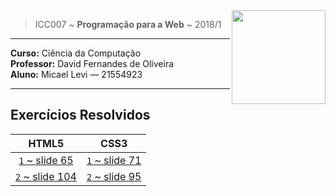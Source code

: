 <img src="https://www.colegioweb.com.br/wp-content/uploads/2017/12/Liberados-os-gabaritos-do-PSC-2018-da-UFAM.png" width="150" align="right">


> ICC007 ~ **Programação para a Web** ~ 2018/1

----------------------------------------

**Curso:** Ciência da Computação <br>
**Professor:** David Fernandes de Oliveira <br>
**Aluno:** Micael Levi ― 21554923 <br>

----------------------------------------

## Exercícios Resolvidos

| HTML5 | CSS3 |
|:-----:|:----:|
| [`1` ~ slide 65](./HTML/exercicio1)  | [`1` ~ slide 71](./CSS1/)
| [`2` ~ slide 104](./HTML/exercicio2) | [`2` ~ slide 95](./CSS2/)

